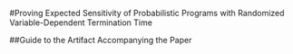 #Proving Expected Sensitivity of Probabilistic Programs with Randomized Variable-Dependent Termination Time

##Guide to the Artifact Accompanying the Paper
